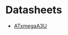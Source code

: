 # Datasheets
 * [ATxmegaA3U](http://www.atmel.com/Images/Atmel-8386-8-and-16-bit-AVR-Microcontroller-ATxmega64A3U-128A3U-192A3U-256A3U_datasheet.pdf)
